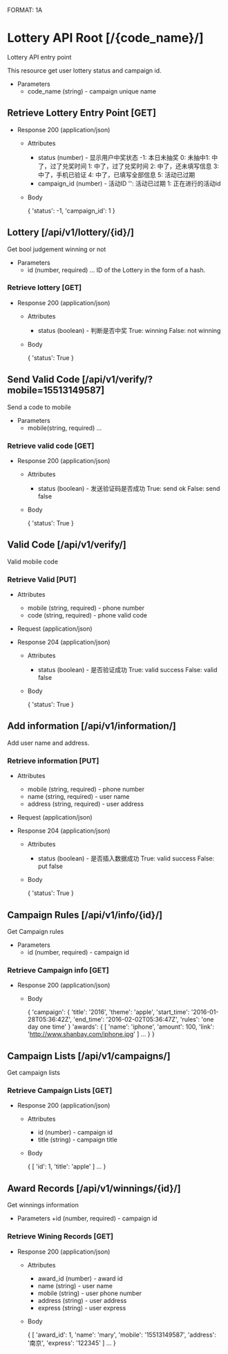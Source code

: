 FORMAT: 1A

# Lottery API Root [/{code_name}/]
Lottery API entry point

This resource get user lottery status and campaign id.

+ Parameters
    + code_name (string) - campaign unique name

## Retrieve Lottery Entry Point [GET]

+ Response 200 (application/json)

    + Attributes
        + status (number) - 显示用户中奖状态
            -1: 本日未抽奖
            0: 未抽中1: 中了，过了兑奖时间
            1: 中了，过了兑奖时间
            2: 中了，还未填写信息
            3: 中了，手机已验证
            4: 中了，已填写全部信息
            5: 活动已过期
        + campaign_id (number) - 活动ID
            '': 活动已过期
            1: 正在进行的活动id


    + Body

        {
            'status': -1,
            'campaign_id': 1
        }

## Lottery [/api/v1/lottery/{id}/]
Get bool judgement winning or not

+ Parameters 
    + id (number, required) ... ID of the Lottery in the form of a hash.

### Retrieve lottery [GET]

+ Response 200 (application/json)

    + Attributes
        + status (boolean) - 判断是否中奖
            True: winning
            False: not winning

    + Body

        {
            'status': True
        }


## Send Valid Code [/api/v1/verify/?mobile=15513149587]
Send a code to mobile

+ Parameters
    + mobile(string, required) ... 

### Retrieve valid code [GET]

+ Response 200 (application/json)

    + Attributes
        + status (boolean) - 发送验证码是否成功
            True: send ok
            False: send false

    + Body

        {
            'status': True
        }


## Valid Code [/api/v1/verify/]
Valid mobile code 

### Retrieve Valid [PUT]

+ Attributes
    + mobile (string, required) - phone number
    + code (string, required) - phone valid code

+ Request (application/json)

+ Response 204 (application/json)

    + Attributes
        + status (boolean) - 是否验证成功
            True: valid success
            False: valid false

    + Body

        {
            'status': True
        }


## Add information [/api/v1/information/]
Add user name and address.

### Retrieve information [PUT]

+ Attributes
    + mobile (string, required) - phone number
    + name (string, required) - user name
    + address (string, required) - user address

+ Request (application/json)

+ Response 204 (application/json)

    + Attributes
        + status (boolean) - 是否插入数据成功
            True: valid success
            False: put false

    + Body

        {
            'status': True
        }


## Campaign Rules [/api/v1/info/{id}/]
Get Campaign rules

+ Parameters
    + id (number, required) - campaign id

### Retrieve Campaign info [GET]

+ Response 200 (application/json)

    + Body

        {
            'campaign': 
                {
                    'title': '2016',
                    'theme': 'apple',
                    'start_time': '2016-01-28T05:36:42Z',
                    'end_time': '2016-02-02T05:36:47Z',
                    'rules': 'one day one time'
                }
            'awards':
                {
                    [
                        'name': 'iphone',
                        'amount': 100,
                        'link': 'http://www.shanbay.com/iphone.jpg'
                    ]
                    ...
                }
        }

## Campaign Lists [/api/v1/campaigns/]
Get campaign lists

### Retrieve Campaign Lists [GET]

+ Response 200 (application/json)

    + Attributes
        + id (number) - campaign id
        + title (string) - campaign title

    + Body

       {
            [
                'id': 1,
                'title': 'apple'
            ]
            ...
        }

## Award Records [/api/v1/winnings/{id}/]
Get winnings information

+ Parameters
    +id (number, required) - campaign id

### Retrieve Wining Records [GET]

+ Response 200 (application/json)

    + Attributes
        + award_id (number) - award id
        + name (string) - user name
        + mobile (string) - user phone number
        + address (string) - user address
        + express (string) - user express

    + Body

        {
            [
                'award_id': 1,
                'name': 'mary',
                'mobile': '15513149587',
                'address': '南京',
                'express': '122345'
            ]
            ...
        }

